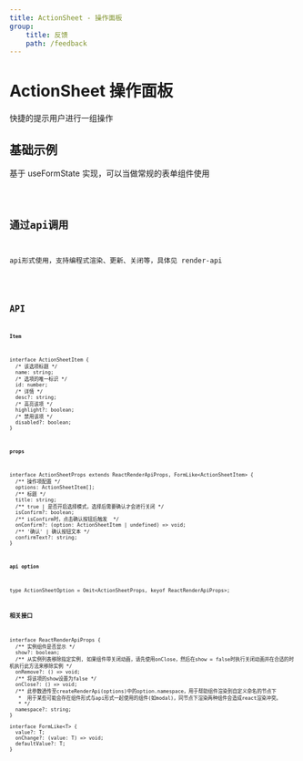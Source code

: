 ```yaml
---
title: ActionSheet - 操作面板
group:
    title: 反馈
    path: /feedback
---
```


# ActionSheet 操作面板

快捷的提示用户进行一组操作

## 基础示例
基于 useFormState  <!-- TODO: 添加链接  --> 实现，可以当做常规的表单组件使用

<code src="./demo.tsx" />

## 通过api调用
api形式使用，支持编程式渲染、更新、关闭等，具体见 render-api <!-- TODO: 添加链接  -->

<code src="./demo-api.tsx" />

## API
**`Item`**
```tsx | pure
interface ActionSheetItem {
  /* 该选项标题 */
  name: string;
  /* 选项的唯一标识 */
  id: number;
  /* 详情 */
  desc?: string;
  /* 高亮该项 */
  highlight?: boolean;
  /* 禁用该项 */
  disabled?: boolean;
}
```

**`props`**
```tsx | pure
interface ActionSheetProps extends ReactRenderApiProps, FormLike<ActionSheetItem> {
  /** 操作项配置 */
  options: ActionSheetItem[];
  /** 标题 */
  title: string;
  /** true | 是否开启选择模式，选择后需要确认才会进行关闭 */
  isConfirm?: boolean;
  /** isConfirm时，点击确认按钮后触发  */
  onConfirm?: (option: ActionSheetItem | undefined) => void;
  /** '确认' | 确认按钮文本 */
  confirmText?: string;
}
```

**`api option`**
```tsx | pure
type ActionSheetOption = Omit<ActionSheetProps, keyof ReactRenderApiProps>;
```

**相关接口**
```tsx | pure
interface ReactRenderApiProps {
  /** 实例组件是否显示 */
  show?: boolean;
  /** 从实例列表移除指定实例, 如果组件带关闭动画，请先使用onClose，然后在show = false时执行关闭动画并在合适的时机执行此方法来移除实例 */
  onRemove?: () => void;
  /** 将该项的show设置为false */
  onClose?: () => void;
  /** 此参数透传至createRenderApi(options)中的option.namespace，用于帮助组件渲染到自定义命名的节点下
   *  用于某些可能会存在组件形式与api形式一起使用的组件(如modal)，同节点下渲染两种组件会造成react渲染冲突。
   * */
  namespace?: string;
}

interface FormLike<T> {
  value?: T;
  onChange?: (value: T) => void;
  defaultValue?: T;
}
```











